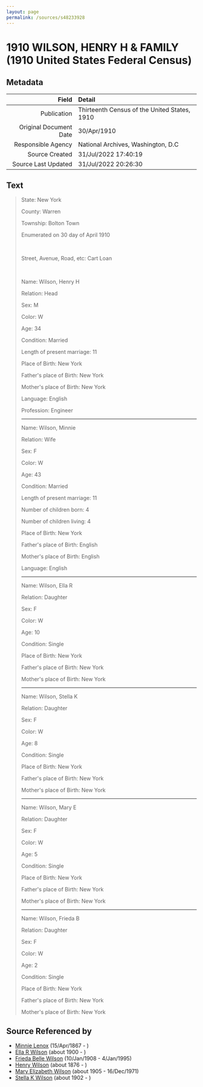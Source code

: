 ```yaml
---
layout: page
permalink: /sources/s48233928
---
```


# 1910 WILSON, HENRY H & FAMILY (1910 United States Federal Census)

## Metadata
Field | Detail
---:|:---
Publication | Thirteenth Census of the United States, 1910
Original Document Date | 30/Apr/1910
Responsible Agency | National Archives, Washington, D.C
Source Created | 31/Jul/2022 17:40:19
Source Last Updated | 31/Jul/2022 20:26:30

## Text

> State: New York
>
> County: Warren
>
> Township: Bolton Town
>
> Enumerated on 30 day of April 1910
>
> <br/>
>
> Street, Avenue, Road, etc: Cart Loan
>
> <br/>
>
> Name: Wilson, Henry H
>
> Relation: Head
>
> Sex: M
>
> Color: W
>
> Age: 34
>
> Condition: Married
>
> Length of present marriage: 11
>
> Place of Birth: New York
>
> Father's place of Birth: New York
>
> Mother's place of Birth: New York
>
> Language: English
>
> Profession: Engineer
>
> ---
>
> Name: Wilson, Minnie
>
> Relation: Wife
>
> Sex: F
>
> Color: W
>
> Age: 43
>
> Condition: Married
>
> Length of present marriage: 11
>
> Number of children born: 4
>
> Number of children living: 4
>
> Place of Birth: New York
>
> Father's place of Birth: English
>
> Mother's place of Birth: English
>
> Language: English
>
> ---
>
> Name: Wilson, Ella R
>
> Relation: Daughter
>
> Sex: F
>
> Color: W
>
> Age: 10
>
> Condition: Single
>
> Place of Birth: New York
>
> Father's place of Birth: New York
>
> Mother's place of Birth: New York
>
> ---
>
> Name: Wilson, Stella K
>
> Relation: Daughter
>
> Sex: F
>
> Color: W
>
> Age: 8
>
> Condition: Single
>
> Place of Birth: New York
>
> Father's place of Birth: New York
>
> Mother's place of Birth: New York
>
> ---
>
> Name: Wilson, Mary E
>
> Relation: Daughter
>
> Sex: F
>
> Color: W
>
> Age: 5
>
> Condition: Single
>
> Place of Birth: New York
>
> Father's place of Birth: New York
>
> Mother's place of Birth: New York
>
> ---
>
> Name: Wilson, Frieda B
>
> Relation: Daughter
>
> Sex: F
>
> Color: W
>
> Age: 2
>
> Condition: Single
>
> Place of Birth: New York
>
> Father's place of Birth: New York
>
> Mother's place of Birth: New York
>

## Source Referenced by

* [Minnie Lenox](../people/@99536158@-minnie-lenox-b1867-4-15-d.md) (15/Apr/1867 - )
* [Ella R Wilson](../people/@43820265@-ella-r-wilson-b1900-d.md) (about 1900 - )
* [Frieda Belle Wilson](../people/@66883950@-frieda-belle-wilson-b1908-1-10-d1995-1-4.md) (10/Jan/1908 - 4/Jan/1995)
* [Henry Wilson](../people/@5904501@-henry-wilson-b1876-d.md) (about 1876 - )
* [Mary Elizabeth Wilson](../people/@99819804@-mary-elizabeth-wilson-b1905-d1971-12-16.md) (about 1905 - 16/Dec/1971)
* [Stella K Wilson](../people/@26878767@-stella-k-wilson-b1902-d.md) (about 1902 - )
